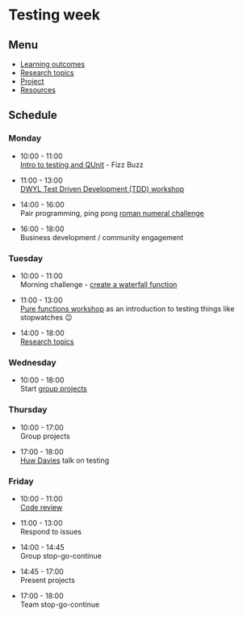 # Testing week

## Menu
 - [Learning outcomes](https://github.com/foundersandcoders/master-reference/blob/week-2-testing/coursebook/week-2/learning-outcomes.md)
 - [Research topics](https://github.com/foundersandcoders/master-reference/blob/week-2-testing/coursebook/week-2/research-afternoon.md)
 - [Project](https://github.com/foundersandcoders/master-reference/blob/week-2-testing/coursebook/week-2/project.md)
 - [Resources](https://github.com/foundersandcoders/master-reference/blob/week-2-testing/coursebook/week-2/resources.md)

## Schedule

### Monday

- 10:00 - 11:00 <br>
[Intro to testing and QUnit](https://github.com/skibinska/learn-qunit) - Fizz Buzz

- 11:00 - 13:00 <br>
[DWYL Test Driven Development (TDD) workshop](https://github.com/dwyl/learn-tdd)

- 14:00 - 16:00 <br>
Pair programming, ping pong [roman numeral challenge](https://github.com/skibinska/romanizer)

- 16:00 - 18:00 <br>
Business development / community engagement

### Tuesday

- 10:00 - 11:00 <br>
Morning challenge - [create a waterfall function](https://github.com/RhodesPeter/waterfall-function-workshop)

- 11:00 - 13:00 <br>
[Pure functions workshop](https://github.com/Jwhiles/pure-functions-easy-testing) as an introduction to testing things like stopwatches 😉

- 14:00 - 18:00 <br>
[Research topics](https://github.com/foundersandcoders/master-reference/blob/week-2-testing/coursebook/week-2/research-afternoon.md)

### Wednesday

- 10:00 - 18:00 <br>
Start [group projects](https://github.com/foundersandcoders/master-reference/blob/week-2-testing/coursebook/week-2/project.md)

### Thursday

- 10:00 - 17:00 <br>
Group projects

- 17:00 - 18:00 <br>
[Huw Davies](https://github.com/hdrdavies) talk on testing

### Friday

- 10:00 - 11:00 <br>
[Code review](https://github.com/foundersandcoders/master-reference/blob/master/coursebook/general/code-reviews.md)

- 11:00 - 13:00 <br>
Respond to issues

- 14:00 - 14:45 <br>
Group stop-go-continue

- 14:45 - 17:00 <br>
Present projects

- 17:00 - 18:00 <br>
Team stop-go-continue
